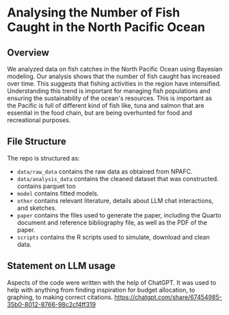 # Analysing the Number of Fish Caught in the North Pacific Ocean

## Overview
We analyzed data on fish catches in the North Pacific Ocean using Bayesian modeling. Our analysis shows that the number of fish caught has increased over time. This suggests that fishing activities in the region have intensified. Understanding this trend is important for managing fish populations and ensuring the sustainability of the ocean's resources. This is important as the Pacific is full of different kind of fish like, tuna and salmon that are essential in the food chain, but are being overhunted for food and recreational purposes.

## File Structure

The repo is structured as:

-   `data/raw_data` contains the raw data as obtained from NPAFC.
-   `data/analysis_data` contains the cleaned dataset that was constructed. contains parquet too
-   `model` contains fitted models. 
-   `other` contains relevant literature, details about LLM chat interactions, and sketches.
-   `paper` contains the files used to generate the paper, including the Quarto document and reference bibliography file, as well as the PDF of the paper. 
-   `scripts` contains the R scripts used to simulate, download and clean data.


## Statement on LLM usage

Aspects of the code were written with the help of ChatGPT. It was used to help with anything from finding inspiration for budget allocation, to graphing, to making correct citations. [https://chatgpt.com/share/67454985-35b0-8012-8766-98c2cf4ff319
](https://chatgpt.com/share/67454985-35b0-8012-8766-98c2cf4ff319)
